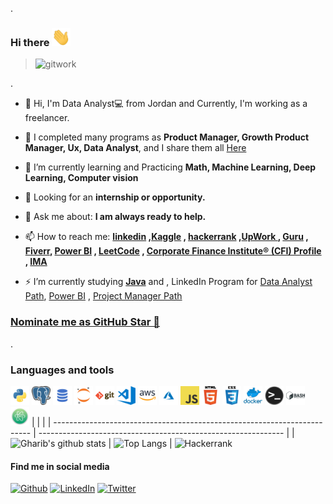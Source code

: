 .

### Hi there <img src="https://raw.githubusercontent.com/ABSphreak/ABSphreak/master/gifs/Hi.gif" width="30px"></h2> 

> ![gitwork](https://user-images.githubusercontent.com/36210723/94987193-0053d400-056d-11eb-97d2-f0319bbe27f6.jpg)


.

- 🌝 Hi, I'm Data Analyst💻 from Jordan and  Currently, I'm working as a freelancer.

- 🔭 I completed many programs as **Product Manager, Growth Product Manager, Ux, Data Analyst**, and I share them all [Here](https://github.com/nancyalaswad90?tab=repositories)
- 🌱 I’m currently learning and Practicing  **Math, Machine Learning, Deep Learning, Computer vision**
- 👯 Looking for an **internship or opportunity.**
- 💬 Ask me about: **I am always ready to help.**
- 📫 How to reach me: **[linkedin](www.linkedin.com/in/nancy-al-aswad-b001b4124) ,[Kaggle](https://www.kaggle.com/nancyalaswad90) , [hackerrank](https://www.hackerrank.com/nancyalaswad90) ,[UpWork ](https://www.upwork.com/o/profiles/users/~01aea1b28cadcbe913/) , [Guru](https://www.guru.com/pro/ProfileBuild.aspx?tab=5&pscount=0) , [Fiverr](https://www.fiverr.com/nancyalaswad?public_mode=true), [Power BI](https://github.com/nancyalaswad90/Power-BI) , [LeetCode](https://leetcode.com/Nancy_Al_Aswad90/) , [Corporate Finance Institute® (CFI) Profile](https://dashboard.corporatefinanceinstitute.com/my-profile/) , [IMA ](https://imalc.mycrowdwisdom.com/diweb/mylearning/)**
- ⚡ I’m currently studying **[Java](https://github.com/nancyalaswad90/Project-for-Vehicle-Accident-Application/blob/main/README.md)**  and , LinkedIn Program for [Data Analyst Path](https://github.com/nancyalaswad90/LinkedIn-Program-for-Data-Analyst-Path), [Power BI](https://github.com/nancyalaswad90/Power-BI) , [Project Manager Path](https://github.com/nancyalaswad90/Project-Manager-Certifications/blob/main/README.md)


### **[Nominate me as GitHub Star 🌟](https://stars.github.com/nominate/)**
.

### Languages and tools

<code><img height="30" src="https://raw.githubusercontent.com/github/explore/80688e429a7d4ef2fca1e82350fe8e3517d3494d/topics/python/python.png"></code>
<code><img height="30" src="https://raw.githubusercontent.com/github/explore/80688e429a7d4ef2fca1e82350fe8e3517d3494d/topics/postgresql/postgresql.png"></code>
<code><img height="30" src="https://raw.githubusercontent.com/github/explore/80688e429a7d4ef2fca1e82350fe8e3517d3494d/topics/sql/sql.png"></code>
<code><img height="30" src="https://raw.githubusercontent.com/github/explore/80688e429a7d4ef2fca1e82350fe8e3517d3494d/topics/jupyter-notebook/jupyter-notebook.png"></code>
<code><img height="30" src="https://raw.githubusercontent.com/github/explore/80688e429a7d4ef2fca1e82350fe8e3517d3494d/topics/git/git.png"></code>
<code><img height="30" src="https://raw.githubusercontent.com/github/explore/80688e429a7d4ef2fca1e82350fe8e3517d3494d/topics/visual-studio-code/visual-studio-code.png"></code>
<code><img height="30" src="https://raw.githubusercontent.com/github/explore/80688e429a7d4ef2fca1e82350fe8e3517d3494d/topics/aws/aws.png"></code>
<code><img height="30" src="https://raw.githubusercontent.com/github/explore/80688e429a7d4ef2fca1e82350fe8e3517d3494d/topics/azure/azure.png"></code>
<code><img height="30" src="https://raw.githubusercontent.com/github/explore/80688e429a7d4ef2fca1e82350fe8e3517d3494d/topics/javascript/javascript.png"></code>
<code><img height="30" src="https://raw.githubusercontent.com/github/explore/80688e429a7d4ef2fca1e82350fe8e3517d3494d/topics/html/html.png"></code>
<code><img height="30" src="https://raw.githubusercontent.com/github/explore/80688e429a7d4ef2fca1e82350fe8e3517d3494d/topics/css/css.png"></code>
<code><img height="30" src="https://raw.githubusercontent.com/github/explore/80688e429a7d4ef2fca1e82350fe8e3517d3494d/topics/docker/docker.png"></code>
<code><img height="30" src="https://raw.githubusercontent.com/github/explore/80688e429a7d4ef2fca1e82350fe8e3517d3494d/topics/terminal/terminal.png"></code>
<code><img height="30" src="https://raw.githubusercontent.com/github/explore/80688e429a7d4ef2fca1e82350fe8e3517d3494d/topics/bash/bash.png"></code>
<code><img height="30" src="https://raw.githubusercontent.com/github/explore/80688e429a7d4ef2fca1e82350fe8e3517d3494d/topics/atom/atom.png"></code>
| | |
| ------------------------------------------------------------------------ | ------------------------------------------------------------- |
| ![Gharib's github stats](https://github-readme-stats.vercel.app/api?username=nancyalaswad90&show_icons=true&theme=algolia&count_private=true) | ![Top Langs](https://github-readme-stats.vercel.app/api/top-langs/?username=nancyalaswad90&theme=algolia) | ![Hackerrank](https://www.hackerrank.com/nancyalaswad90)



#### Find me in social media
[![Github](https://img.shields.io/badge/-Github-black?style=flat&labelColor=black&logo=github&logoColor=white "Github")](https://github.com/nancyalaswad90 "Github")
[![LinkedIn](https://img.shields.io/badge/-LinkedIn-blue?style=flat&logo=Linkedin&logoColor=white "LinkedIn")](https://www.linkedin.com/in/nancy-al-aswad-b001b4124/ "LinkedIn")
[![Twitter](https://img.shields.io/badge/-Twitter-blue?style=flat&labelColor=blue&logo=twitter&logoColor=white "Twitter")](https://twitter.com/AswadNancy?s=03/ "Twitter")



